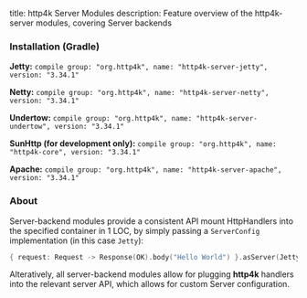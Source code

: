 title: http4k Server Modules
description: Feature overview of the http4k-server modules, covering Server backends

### Installation (Gradle)
**Jetty:** ```compile group: "org.http4k", name: "http4k-server-jetty", version: "3.34.1"```

**Netty:** ```compile group: "org.http4k", name: "http4k-server-netty", version: "3.34.1"```

**Undertow:** ```compile group: "org.http4k", name: "http4k-server-undertow", version: "3.34.1"```

**SunHttp (for development only):** ```compile group: "org.http4k", name: "http4k-core", version: "3.34.1"```

**Apache:** ```compile group: "org.http4k", name: "http4k-server-apache", version: "3.34.1"```

### About
Server-backend modules provide a consistent API mount HttpHandlers into the specified container in 1 LOC, by simply passing a `ServerConfig` implementation (in this case `Jetty`):

```kotlin
{ request: Request -> Response(OK).body("Hello World") }.asServer(Jetty(8000)).start().block()
```
Alteratively, all server-backend modules allow for plugging **http4k** handlers into the relevant server API, which allows for custom Server configuration.
